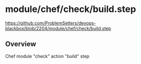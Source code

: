 # module/chef/check/build.step

https://github.com/ProblemSetters/devops-blackbox/blob/2204/module/chef/check/build.step

## Overview

Chef module "check" action "build" step


